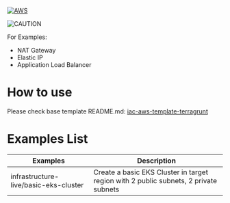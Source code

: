 [![AWS](https://img.shields.io/badge/Amazon_AWS-232F3E?style=for-the-badge&logo=amazon-aws&logoColor=white)](https://aws.amazon.com/)

![CAUTION](https://img.shields.io/static/v1?label=PRACTICE%20WITH%20CAUTION&message=These%20Examples%20may%20create%20AWS%20Resources%20which%20can%20cost%20money&style=for-the-badge&labelColor=red&color=black)

For Examples:

- NAT Gateway
- Elastic IP
- Application Load Balancer

# How to use

Please check base template README.md: [iac-aws-template-terragrunt](https://github.com/p-le/iac-aws-template-terragrunt)

# Examples List

| Examples                              | Description                                                                          |
| ------------------------------------- | ------------------------------------------------------------------------------------ |
| infrastructure-live/basic-eks-cluster | Create a basic EKS Cluster in target region with 2 public subnets, 2 private subnets |
